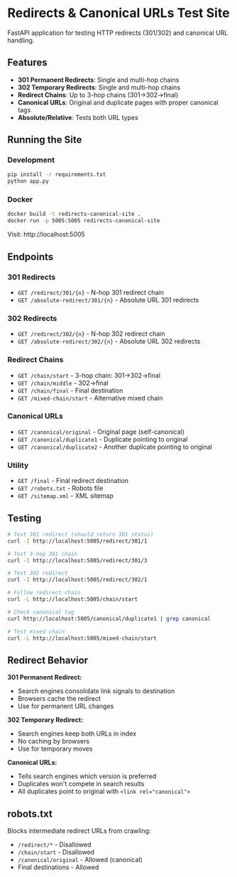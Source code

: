 # Redirects & Canonical URLs Test Site

FastAPI application for testing HTTP redirects (301/302) and canonical URL handling.

## Features

- **301 Permanent Redirects**: Single and multi-hop chains
- **302 Temporary Redirects**: Single and multi-hop chains
- **Redirect Chains**: Up to 3-hop chains (301→302→final)
- **Canonical URLs**: Original and duplicate pages with proper canonical tags
- **Absolute/Relative**: Tests both URL types

## Running the Site

### Development
```bash
pip install -r requirements.txt
python app.py
```

### Docker
```bash
docker build -t redirects-canonical-site .
docker run -p 5005:5005 redirects-canonical-site
```

Visit: http://localhost:5005

## Endpoints

### 301 Redirects
- `GET /redirect/301/{n}` - N-hop 301 redirect chain
- `GET /absolute-redirect/301/{n}` - Absolute URL 301 redirects

### 302 Redirects
- `GET /redirect/302/{n}` - N-hop 302 redirect chain
- `GET /absolute-redirect/302/{n}` - Absolute URL 302 redirects

### Redirect Chains
- `GET /chain/start` - 3-hop chain: 301→302→final
- `GET /chain/middle` - 302→final
- `GET /chain/final` - Final destination
- `GET /mixed-chain/start` - Alternative mixed chain

### Canonical URLs
- `GET /canonical/original` - Original page (self-canonical)
- `GET /canonical/duplicate1` - Duplicate pointing to original
- `GET /canonical/duplicate2` - Another duplicate pointing to original

### Utility
- `GET /final` - Final redirect destination
- `GET /robots.txt` - Robots file
- `GET /sitemap.xml` - XML sitemap

## Testing

```bash
# Test 301 redirect (should return 301 status)
curl -I http://localhost:5005/redirect/301/1

# Test 3-hop 301 chain
curl -I http://localhost:5005/redirect/301/3

# Test 302 redirect
curl -I http://localhost:5005/redirect/302/1

# Follow redirect chain
curl -L http://localhost:5005/chain/start

# Check canonical tag
curl http://localhost:5005/canonical/duplicate1 | grep canonical

# Test mixed chain
curl -L http://localhost:5005/mixed-chain/start
```

## Redirect Behavior

**301 Permanent Redirect:**
- Search engines consolidate link signals to destination
- Browsers cache the redirect
- Use for permanent URL changes

**302 Temporary Redirect:**
- Search engines keep both URLs in index
- No caching by browsers
- Use for temporary moves

**Canonical URLs:**
- Tells search engines which version is preferred
- Duplicates won't compete in search results
- All duplicates point to original with `<link rel="canonical">`

## robots.txt

Blocks intermediate redirect URLs from crawling:
- `/redirect/*` - Disallowed
- `/chain/start` - Disallowed
- `/canonical/original` - Allowed (canonical)
- Final destinations - Allowed
